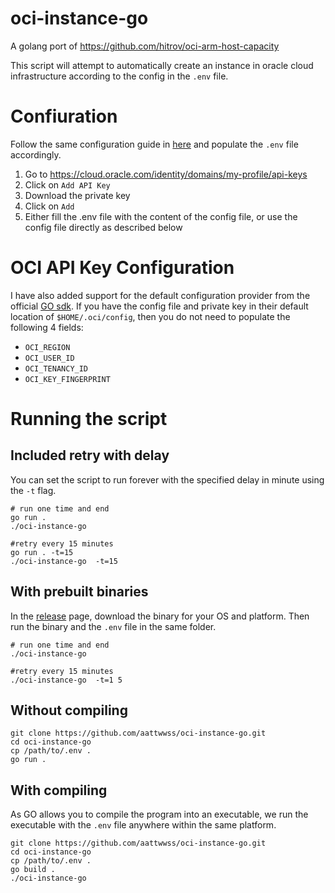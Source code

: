 # oci-instance-go
A golang port of https://github.com/hitrov/oci-arm-host-capacity

This script will attempt to automatically create an instance in oracle cloud infrastructure according to the config in the `.env` file.

# Confiuration
Follow the same configuration guide in [here](https://github.com/hitrov/oci-arm-host-capacity#configuration) and populate the `.env` file accordingly.

1. Go to https://cloud.oracle.com/identity/domains/my-profile/api-keys
2. Click on `Add API Key`
3. Download the private key
4. Click on `Add`
5. Either fill the .env file with the content of the config file, or use the config file directly as described below

# OCI API Key Configuration
I have also added support for the default configuration provider from the official  [GO sdk](https://github.com/oracle/oci-go-sdk). If you have the
config file and private key in their default location of `$HOME/.oci/config`, then you do not need to populate the following 4 fields:

- `OCI_REGION`
- `OCI_USER_ID`
- `OCI_TENANCY_ID`
- `OCI_KEY_FINGERPRINT`

# Running the script
## Included retry with delay
You can set the script to run forever with the specified delay in minute using the `-t` flag.
```shell
# run one time and end
go run .
./oci-instance-go 

#retry every 15 minutes
go run . -t=15
./oci-instance-go  -t=15
```

## With prebuilt binaries
In the [release](https://github.com/aattwwss/oci-instance-go/releases) page, download the binary for your OS and platform. Then run the binary
and the `.env` file in the same folder.
```shell
# run one time and end
./oci-instance-go

#retry every 15 minutes
./oci-instance-go  -t=1 5
```

## Without compiling
```shell
git clone https://github.com/aattwwss/oci-instance-go.git
cd oci-instance-go
cp /path/to/.env .
go run .
```

## With compiling
As GO allows you to compile the program into an executable, we run the executable with the `.env` file anywhere within the same platform.
```shell
git clone https://github.com/aattwwss/oci-instance-go.git
cd oci-instance-go
cp /path/to/.env .
go build .
./oci-instance-go
```



